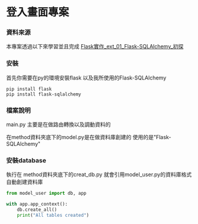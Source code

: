 # 登入畫面專案

### 資料來源

本專案透過以下來學習並且完成
[Flask實作_ext_01_Flask-SQLAlchemy_初探](https://hackmd.io/@shaoeChen/SJ9x3N9zz?type=view)

### 安裝

首先你需要在py的環境安裝flask 以及我所使用的Flask-SQLAlchemy

```
pip install flask 
pip install flask-sqlalchemy
```

### 檔案說明

main.py 主要是在做路由轉換以及調動資料的

在method資料夾底下的model.py是在做資料庫創建的 使用的是"Flask-SQLAlchemy"


### 安裝database

執行在 method資料夾底下的creat_db.py 就會引用model_user.py的資料庫格式自動創建資料庫

```python
from model_user import db, app  

with app.app_context():
    db.create_all()
    print("All tables created")
```
